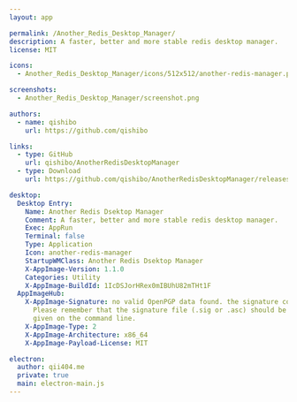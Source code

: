 ```yaml
---
layout: app

permalink: /Another_Redis_Desktop_Manager/
description: A faster, better and more stable redis desktop manager.
license: MIT

icons:
  - Another_Redis_Desktop_Manager/icons/512x512/another-redis-manager.png

screenshots:
  - Another_Redis_Desktop_Manager/screenshot.png

authors:
  - name: qishibo
    url: https://github.com/qishibo

links:
  - type: GitHub
    url: qishibo/AnotherRedisDesktopManager
  - type: Download
    url: https://github.com/qishibo/AnotherRedisDesktopManager/releases

desktop:
  Desktop Entry:
    Name: Another Redis Dsektop Manager
    Comment: A faster, better and more stable redis desktop manager.
    Exec: AppRun
    Terminal: false
    Type: Application
    Icon: another-redis-manager
    StartupWMClass: Another Redis Dsektop Manager
    X-AppImage-Version: 1.1.0
    Categories: Utility
    X-AppImage-BuildId: 1IcDSJorHRex0mIBUhU82mTHt1F
  AppImageHub:
    X-AppImage-Signature: no valid OpenPGP data found. the signature could not be verified.
      Please remember that the signature file (.sig or .asc) should be the first file
      given on the command line.
    X-AppImage-Type: 2
    X-AppImage-Architecture: x86_64
    X-AppImage-Payload-License: MIT

electron:
  author: qii404.me
  private: true
  main: electron-main.js
---
```

